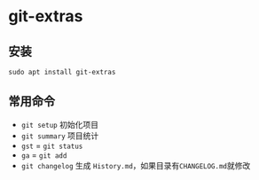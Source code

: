 # git-extras

## 安装

```shell
sudo apt install git-extras
```

## 常用命令

* `git setup` 初始化项目
* `git summary` 项目统计
* `gst` = `git status`
* `ga` = `git add`
* `git changelog` 生成 `History.md`，如果目录有`CHANGELOG.md`就修改
